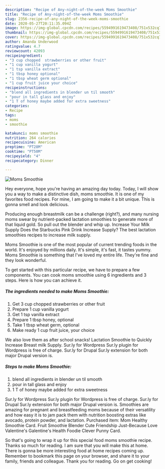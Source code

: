 ```yaml
---
description: "Recipe of Any-night-of-the-week Moms Smoothie"
title: "Recipe of Any-night-of-the-week Moms Smoothie"
slug: 2356-recipe-of-any-night-of-the-week-moms-smoothie
date: 2020-05-27T20:11:35.094Z
image: https://img-global.cpcdn.com/recipes/5594991619473408/751x532cq70/moms-smoothie-recipe-main-photo.jpg
thumbnail: https://img-global.cpcdn.com/recipes/5594991619473408/751x532cq70/moms-smoothie-recipe-main-photo.jpg
cover: https://img-global.cpcdn.com/recipes/5594991619473408/751x532cq70/moms-smoothie-recipe-main-photo.jpg
author: Amanda Underwood
ratingvalue: 4.7
reviewcount: 42093
recipeingredient:
- "3 cup chopped  strawberries or other fruit"
- "1 cup vanilla yogurt"
- "1 tsp vanilla extract"
- "1 tbsp honey optional"
- "1 tbsp wheat germ optional"
- "1 cup fruit juice your choice"
recipeinstructions:
- "blend all ingredients in blender un til smooth"
- "pour in tall glass and enjoy"
- "1 T of honey maybe added for extra sweetness"
categories:
- Recipe
tags:
- moms
- smoothie

katakunci: moms smoothie 
nutrition: 264 calories
recipecuisine: American
preptime: "PT28M"
cooktime: "PT50M"
recipeyield: "4"
recipecategory: Dinner

---
```



![Moms Smoothie](https://img-global.cpcdn.com/recipes/5594991619473408/751x532cq70/moms-smoothie-recipe-main-photo.jpg)

Hey everyone, hope you're having an amazing day today. Today, I will show you a way to make a distinctive dish, moms smoothie. It is one of my favorites food recipes. For mine, I am going to make it a bit unique. This is gonna smell and look delicious.

Producing enough breastmilk can be a challenge (right?), and many nursing moms swear by nutrient-packed lactation smoothies to generate more of that liquid gold. So pull out the blender and whip up. Increase Your Milk Supply Does the Starbucks Pink Drink Increase Supply? The best lactation smoothies recipes to increase milk supply.

Moms Smoothie is one of the most popular of current trending foods in the world. It's enjoyed by millions daily. It's simple, it's fast, it tastes yummy. Moms Smoothie is something that I've loved my entire life. They're fine and they look wonderful.


To get started with this particular recipe, we have to prepare a few components. You can cook moms smoothie using 6 ingredients and 3 steps. Here is how you can achieve it.

<!--inarticleads1-->

##### The ingredients needed to make Moms Smoothie:

1. Get 3 cup chopped  strawberries or other fruit
1. Prepare 1 cup vanilla yogurt
1. Get 1 tsp vanilla extract
1. Prepare 1 tbsp honey, optional
1. Take 1 tbsp wheat germ, optional
1. Make ready 1 cup fruit juice, your choice


We also love them as after school snacks! Lactation Smoothie to Quickly Increase Breast milk Supply. Sur.ly for Wordpress Sur.ly plugin for Wordpress is free of charge. Sur.ly for Drupal Sur.ly extension for both major Drupal version is. 

<!--inarticleads2-->

##### Steps to make Moms Smoothie:

1. blend all ingredients in blender un til smooth
1. pour in tall glass and enjoy
1. 1 T of honey maybe added for extra sweetness


Sur.ly for Wordpress Sur.ly plugin for Wordpress is free of charge. Sur.ly for Drupal Sur.ly extension for both major Drupal version is. Smoothies are amazing for pregnant and breastfeeding moms because of their versatility and how easy it is to jam pack them with nutrition boosting extras like avocado, protein powder, and lactation. Purchased item: Mom Healthy Smoothie Card. Fruit Smoothie Blender Cute Friendship Just-Because Love Valentine&#39;s Galentine&#39;s Health Foodie Clever Punny Card. 

So that's going to wrap it up for this special food moms smoothie recipe. Thanks so much for reading. I am sure that you will make this at home. There is gonna be more interesting food at home recipes coming up. Remember to bookmark this page on your browser, and share it to your family, friends and colleague. Thank you for reading. Go on get cooking!
